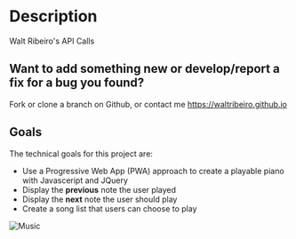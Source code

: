 # Description
Walt Ribeiro's API Calls

## Want to add something new or develop/report a fix for a bug you found?
Fork or clone a branch on Github, or contact me https://waltribeiro.github.io

## Goals
The technical goals for this project are:
- Use a Progressive Web App (PWA) approach to create a playable piano with Javasceript and JQuery
- Display the **previous** note the user played
- Display the **next** note the user should play
- Create a song list that users can choose to play


![Music](img/screenshot.png)
